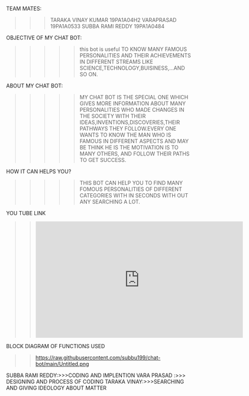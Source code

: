 TEAM MATES:
>>>TARAKA VINAY KUMAR 19PA1A04H2
>>>VARAPRASAD 19PA1A0533
>>>SUBBA RAMI REDDY 19PA1A0484 

OBJECTIVE OF MY CHAT BOT:
>>>>>this bot is useful TO KNOW MANY FAMOUS PERSONALITIES AND THEIR ACHIEVEMENTS IN DIFFERENT STREAMS LIKE SCIENCE,TECHNOLOGY,BUISINESS,...AND SO ON.


ABOUT MY CHAT BOT:
>>>>>MY CHAT BOT IS THE SPECIAL ONE WHICH GIVES MORE INFORMATION ABOUT MANY PERSONALITIES WHO MADE CHANGES IN THE SOCIETY WITH THEIR IDEAS,INVENTIONS,DISCOVERIES,THEIR PATHWAYS THEY FOLLOW.EVERY ONE WANTS TO KNOW THE MAN WHO IS FAMOUS IN DIFFERENT ASPECTS AND MAY BE THINK HE IS THE MOTIVATION IS TO MANY OTHERS, AND FOLLOW THEIR PATHS TO GET SUCCESS.

HOW IT CAN HELPS YOU?
>>>>>THIS BOT CAN HELP YOU TO FIND MANY FOMOUS PERSONALITIES OF DIFFERENT CATEGORIES WITH IN SECONDS WITH OUT ANY SEARCHING A LOT.

 YOU TUBE LINK
>> <iframe width="560" height="315" src="https://www.youtube.com/embed/_pfaHo0UHRQ" frameborder="0" allow="accelerometer; autoplay; clipboard-write; encrypted-media; gyroscope; picture-in-picture" allowfullscreen></iframe>
 
 BLOCK DIAGRAM OF FUNCTIONS USED
 >>https://raw.githubusercontent.com/subbu199/chat-bot/main/Untitled.png

SUBBA RAMI REDDY:>>>CODING AND IMPLENTION
VARA PRASAD :>>> DESIGNING AND PROCESS OF CODING
TARAKA VINAY:>>>SEARCHING AND GIVING IDEOLOGY ABOUT MATTER

